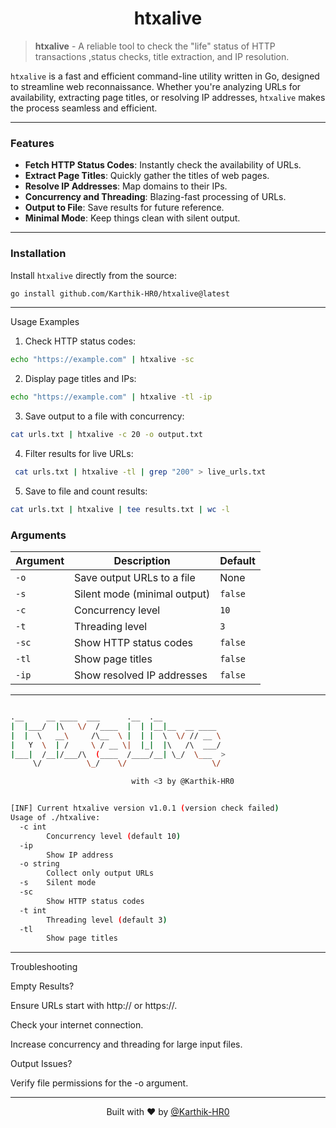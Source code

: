 <h1 align="center">htxalive</h1>

> **htxalive**  - A reliable tool to check the "life" status of HTTP transactions ,status checks, title extraction, and IP resolution.

`htxalive` is a fast and efficient command-line utility written in Go, designed to streamline web reconnaissance. Whether you're analyzing URLs for availability, extracting page titles, or resolving IP addresses, `htxalive` makes the process seamless and efficient.

---

### Features

- **Fetch HTTP Status Codes**: Instantly check the availability of URLs.
- **Extract Page Titles**: Quickly gather the titles of web pages.
- **Resolve IP Addresses**: Map domains to their IPs.
- **Concurrency and Threading**: Blazing-fast processing of URLs.
- **Output to File**: Save results for future reference.
- **Minimal Mode**: Keep things clean with silent output.

---

### Installation

Install `htxalive` directly from the source:

```bash
go install github.com/Karthik-HR0/htxalive@latest
```


---


Usage Examples

1. Check HTTP status codes:

```bash 
echo "https://example.com" | htxalive -sc
```

2. Display page titles and IPs:

```bash
echo "https://example.com" | htxalive -tl -ip
```

3. Save output to a file with concurrency:

```bash
cat urls.txt | htxalive -c 20 -o output.txt
```

4. Filter results for live URLs:

```bash
 cat urls.txt | htxalive -tl | grep "200" > live_urls.txt
```

5. Save to file and count results:

```bash
cat urls.txt | htxalive | tee results.txt | wc -l
```

<h3>Arguments</h3>

<table>
  <thead>
    <tr>
      <th>Argument</th>
      <th>Description</th>
      <th>Default</th>
    </tr>
  </thead>
  <tbody>
    <tr>
      <td><code>-o</code></td>
      <td>Save output URLs to a file</td>
      <td>None</td>
    </tr>
    <tr>
      <td><code>-s</code></td>
      <td>Silent mode (minimal output)</td>
      <td><code>false</code></td>
    </tr>
    <tr>
      <td><code>-c</code></td>
      <td>Concurrency level</td>
      <td><code>10</code></td>
    </tr>
    <tr>
      <td><code>-t</code></td>
      <td>Threading level</td>
      <td><code>3</code></td>
    </tr>
    <tr>
      <td><code>-sc</code></td>
      <td>Show HTTP status codes</td>
      <td><code>false</code></td>
    </tr>
    <tr>
      <td><code>-tl</code></td>
      <td>Show page titles</td>
      <td><code>false</code></td>
    </tr>
    <tr>
      <td><code>-ip</code></td>
      <td>Show resolved IP addresses</td>
      <td><code>false</code></td>
    </tr>
  </tbody>
</table>

---
```bash

.__     __ ____  ___      .__  .__
|  |___/  |\   \/  /____  |  | |__|__  __ ____
|  |  \   __\     /\__  \ |  | |  \  \/ // __ \
|   Y  \  | /     \ / __ \|  |_|  |\   /\  ___/
|___|  /__|/___/\  (____  /____/__| \_/  \___  >
     \/          \_/    \/                   \/

                           with <3 by @Karthik-HR0


[INF] Current htxalive version v1.0.1 (version check failed)
Usage of ./htxalive:
  -c int
        Concurrency level (default 10)
  -ip
        Show IP address
  -o string
        Collect only output URLs
  -s    Silent mode
  -sc
        Show HTTP status codes
  -t int
        Threading level (default 3)
  -tl
        Show page titles
```
---
Troubleshooting

Empty Results?

Ensure URLs start with http:// or https://.

Check your internet connection.

Increase concurrency and threading for large input files.


Output Issues?

Verify file permissions for the -o argument.




---

<p align="center">
Built with ❤️ by <a href="https://github.com/Karthik-HR0">@Karthik-HR0</a>
</p>
